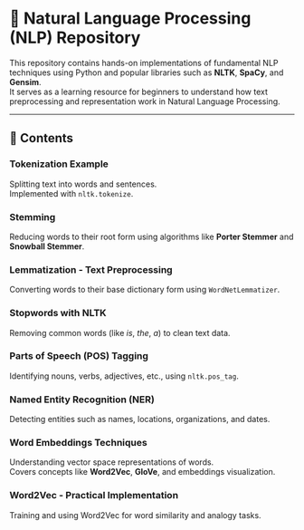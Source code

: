 # 🧠 Natural Language Processing (NLP) Repository

This repository contains hands-on implementations of fundamental NLP techniques using Python and popular libraries such as **NLTK**, **SpaCy**, and **Gensim**.  
It serves as a learning resource for beginners to understand how text preprocessing and representation work in Natural Language Processing.

---

## 📂 Contents

### **Tokenization Example**
Splitting text into words and sentences.  
Implemented with `nltk.tokenize`.

### **Stemming**
Reducing words to their root form using algorithms like **Porter Stemmer** and **Snowball Stemmer**.

### **Lemmatization - Text Preprocessing**
Converting words to their base dictionary form using `WordNetLemmatizer`.

### **Stopwords with NLTK**
Removing common words (like *is*, *the*, *a*) to clean text data.

### **Parts of Speech (POS) Tagging**
Identifying nouns, verbs, adjectives, etc., using `nltk.pos_tag`.

### **Named Entity Recognition (NER)**
Detecting entities such as names, locations, organizations, and dates.

### **Word Embeddings Techniques**
Understanding vector space representations of words.  
Covers concepts like **Word2Vec**, **GloVe**, and embeddings visualization.

### **Word2Vec - Practical Implementation**
Training and using Word2Vec for word similarity and analogy tasks.
